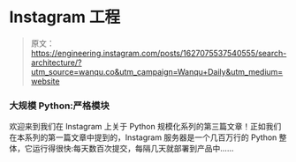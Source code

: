 # Instagram 工程

> 原文：<https://engineering.instagram.com/posts/1627075537540555/search-architecture/?utm_source=wanqu.co&utm_campaign=Wanqu+Daily&utm_medium=website>

### 大规模 Python:严格模块

欢迎来到我们在 Instagram 上关于 Python 规模化系列的第三篇文章！正如我们在本系列的第一篇文章中提到的，Instagram 服务器是一个几百万行的 Python 整体，它运行得很快:每天数百次提交，每隔几天就部署到产品中……